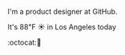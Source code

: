 I'm a product designer at GitHub.

It's 88&#8457; &#9728; in Los Angeles today

:octocat::rice_cracker: